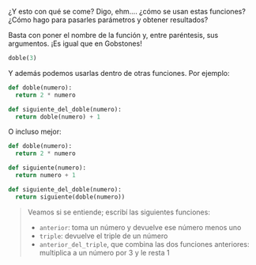 ¿Y esto con qué se come? Digo, ehm.... ¿cómo se usan estas funciones? ¿Cómo hago para pasarles parámetros y obtener resultados?

Basta con poner el nombre de la función y, entre paréntesis, sus argumentos. ¡Es igual que en Gobstones!

```python
doble(3)
```

Y además podemos usarlas dentro de otras funciones. Por ejemplo:

```python
def doble(numero):
  return 2 * numero

def siguiente_del_doble(numero):
  return doble(numero) + 1
```

O incluso mejor:

```python
def doble(numero):
  return 2 * numero

def siguiente(numero):
  return numero + 1

def siguiente_del_doble(numero):
  return siguiente(doble(numero))
```

> Veamos si se entiende; escribí las siguientes funciones:
>
> * `anterior`: toma un número y devuelve ese número menos uno
> * `triple`: devuelve el triple de un número
> * `anterior_del_triple`, que combina las dos funciones anteriores: multiplica a un número por 3 y le resta 1
>
